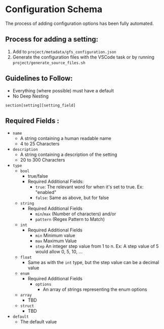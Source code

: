 # Configuration Schema

The process of adding configuration options has been fully automated.

## Process for adding a setting:
1. Add to `project/metadata/gfs_configuration.json`
2. Generate the configuration files with the VSCode task or by running
   `project/generate_source_files.sh`

## Guidelines to Follow:
- Everything (where possible) must have a default
- No Deep Nesting

`section[setting][setting_field]`

## Required Fields :
- `name`
  - A string containing a human readable name
  - 4 to 25 Characters
- `description`
  - A string containing a description of the setting
  - 20 to 300 Characters
- `type`
    - `bool` 
      - true/false
      - Required Additional Fields:
        - `true`: The relevant word for when it's set to true. Ex: "enabled"
        - `false`: Same as above, but for false
    - `string` 
      - Required Additional Fields
        - `min`/`max` (Number of characters)
          and/or 
        - `pattern` (Regex Pattern to Match)
    - `int`
      - Required Additional Fields
        - `min` Minimum value
        - `max` Maximum Value
        - `step` An integer step value from 1 to n. Ex: A step value of 5 would allow 0, 5, 10, ...
    - `float`
      - Same as with the `int` type, but the step value can be a decimal value
    - `enum`
      - Required Additional Fields
        - `options`
          - An array of strings representing the enum options
    - `array`
      - TBD
    - `struct`
      - TBD
- `default`
  - The default value